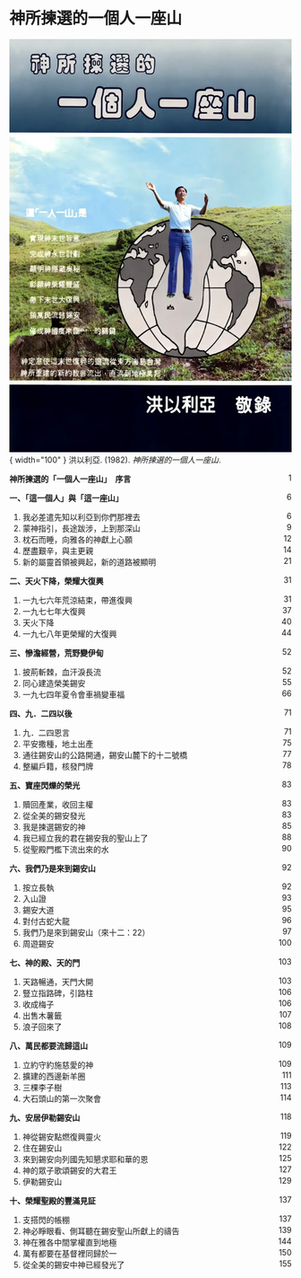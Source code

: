 # 神所揀選的一個人一座山
![](../images/cover/神所揀選的一個人一座山.webp){ width="100" }
洪以利亞. (1982). *神所揀選的一個人一座山*.

**神所揀選的「一個人一座山」　序言** <span style="float:right;">1</span>

**一、「這一個人」與「這一座山」** <span style="float:right;">6</span>

1. 我必差遣先知以利亞到你們那裡去 <span style="float:right;">6</span>
1. 蒙神指引，長途跋涉，上到那深山 <span style="float:right;">9</span>
1. 枕石而睡，向雅各的神獻上心願 <span style="float:right;">12</span>
1. 歷盡艱辛，與主更親 <span style="float:right;">14</span>
1. 新的屬靈首領被興起，新的道路被顯明 <span style="float:right;">21</span>

**二、天火下降，榮耀大復興** <span style="float:right;">31</span>

1. 一九七六年荒涼結束，帶進復興 <span style="float:right;">31</span>
1. 一九七七年大復興 <span style="float:right;">37</span>
1. 天火下降 <span style="float:right;">40</span>
1. 一九七八年更榮耀的大復興 <span style="float:right;">44</span>

**三、慘澹經營，荒野變伊甸** <span style="float:right;">52</span>

1. 披荊斬棘，血汗淚長流 <span style="float:right;">52</span>
1. 同心建造榮美錫安 <span style="float:right;">55</span>
1. 一九七四年夏令會車禍變車福 <span style="float:right;">66</span>

**四、九．二四以後** <span style="float:right;">71</span>

1. 九．二四恩言 <span style="float:right;">71</span>
1. 平安撒種，地土出產 <span style="float:right;">75</span>
1. 通往錫安山的公路開通，錫安山麓下的十二號橋 <span style="float:right;">77</span>
1. 整編戶籍，核發門牌 <span style="float:right;">78</span>

**五、寶座閃爍的榮光** <span style="float:right;">83</span>

1. 贖回產業，收回主權 <span style="float:right;">83</span>
1. 從全美的錫安發光 <span style="float:right;">83</span>
1. 我是揀選錫安的神 <span style="float:right;">85</span>
1. 我已經立我的君在錫安我的聖山上了 <span style="float:right;">88</span>
1. 從聖殿門檻下流出來的水 <span style="float:right;">90</span>

**六、我們乃是來到錫安山** <span style="float:right;">92</span>

1. 按立長執 <span style="float:right;">92</span>
1. 入山證 <span style="float:right;">93</span>
1. 錫安大道 <span style="float:right;">95</span>
1. 對付古蛇大龍 <span style="float:right;">96</span>
1. 我們乃是來到錫安山（來十二：22） <span style="float:right;">97</span>
1. 周遊錫安 <span style="float:right;">100</span>

**七、神的殿、天的門** <span style="float:right;">103</span>

1. 天路暢通，天門大開 <span style="float:right;">103</span>
1. 豎立指路碑，引路柱 <span style="float:right;">106</span>
1. 收成梅子 <span style="float:right;">106</span>
1. 出售木薯籤 <span style="float:right;">107</span>
1. 浪子回來了 <span style="float:right;">108</span>

**八、萬民都要流歸這山** <span style="float:right;">109</span>

1. 立約守約施慈愛的神 <span style="float:right;">109</span>
1. 擴建的西邊新羊圈 <span style="float:right;">111</span>
1. 三棵李子樹 <span style="float:right;">113</span>
1. 大石頭山的第一次聚會 <span style="float:right;">114</span>

**九、安居伊勒錫安山** <span style="float:right;">118</span>

1. 神從錫安點燃復興靈火 <span style="float:right;">119</span>
1. 住在錫安山 <span style="float:right;">122</span>
1. 來到錫安向列國先知懇求耶和華的恩 <span style="float:right;">125</span>
1. 神的眾子歌頌錫安的大君王 <span style="float:right;">127</span>
1. 伊勒錫安山 <span style="float:right;">129</span>

**十、榮耀聖殿的豐滿見証** <span style="float:right;">137</span>

1. 支搭閃的帳棚 <span style="float:right;">137</span>
1. 神必睜眼看、側耳聽在錫安聖山所獻上的禱告 <span style="float:right;">139</span>
1. 神在雅各中間掌權直到地極 <span style="float:right;">144</span>
1. 萬有都要在基督裡同歸於一 <span style="float:right;">150</span>
1. 從全美的錫安中神已經發光了 <span style="float:right;">155</span>
